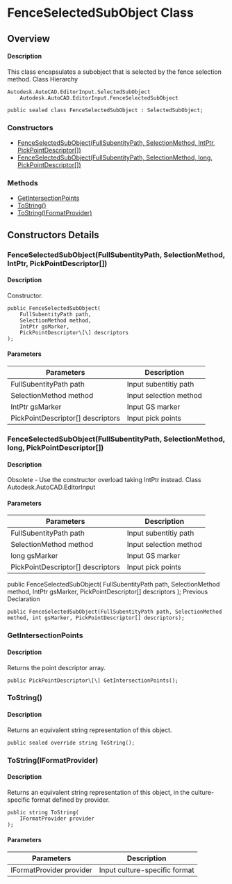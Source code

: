 # FenceSelectedSubObject Class

## Overview

#### Description
This class encapsulates a subobject that is selected by the fence selection method.
Class Hierarchy
```text
Autodesk.AutoCAD.EditorInput.SelectedSubObject
    Autodesk.AutoCAD.EditorInput.FenceSelectedSubObject
```

```text
public sealed class FenceSelectedSubObject : SelectedSubObject;
```

### Constructors

- [FenceSelectedSubObject(FullSubentityPath, SelectionMethod, IntPtr, PickPointDescriptor[])](#fenceselectedsubobject(fullsubentitypath,-selectionmethod,-intptr,-pickpointdescriptor[]))
- [FenceSelectedSubObject(FullSubentityPath, SelectionMethod, long, PickPointDescriptor[])](#fenceselectedsubobject(fullsubentitypath,-selectionmethod,-long,-pickpointdescriptor[]))

### Methods

- [GetIntersectionPoints](#getintersectionpoints)
- [ToString()](#tostring())
- [ToString(IFormatProvider)](#tostring(iformatprovider))


## Constructors Details

### FenceSelectedSubObject(FullSubentityPath, SelectionMethod, IntPtr, PickPointDescriptor[])

#### Description
Constructor.
```text
public FenceSelectedSubObject(
    FullSubentityPath path, 
    SelectionMethod method, 
    IntPtr gsMarker, 
    PickPointDescriptor\[\] descriptors
);
```

#### Parameters

| Parameters | Description |
| --- | --- |
| FullSubentityPath path | Input subentitiy path |
| SelectionMethod method | Input selection method |
| IntPtr gsMarker | Input GS marker |
| PickPointDescriptor[] descriptors | Input pick points |

### FenceSelectedSubObject(FullSubentityPath, SelectionMethod, long, PickPointDescriptor[])

#### Description
Obsolete - Use the constructor overload taking IntPtr instead.
Class
Autodesk.AutoCAD.EditorInput
#### Parameters

| Parameters | Description |
| --- | --- |
| FullSubentityPath path | Input subentitiy path |
| SelectionMethod method | Input selection method |
| long gsMarker | Input GS marker |
| PickPointDescriptor[] descriptors | Input pick points |

public FenceSelectedSubObject( 
FullSubentityPath path, 
SelectionMethod method, 
IntPtr gsMarker, 
PickPointDescriptor[] descriptors 
);
Previous Declaration
```text
public FenceSelectedSubObject(FullSubentityPath path, SelectionMethod method, int gsMarker, PickPointDescriptor[] descriptors);
```

### GetIntersectionPoints

#### Description
Returns the point descriptor array.
```text
public PickPointDescriptor\[\] GetIntersectionPoints();
```

### ToString()

#### Description
Returns an equivalent string representation of this object.
```text
public sealed override string ToString();
```

### ToString(IFormatProvider)

#### Description
Returns an equivalent string representation of this object, in the culture-specific format defined by provider.
```text
public string ToString(
    IFormatProvider provider
);
```

#### Parameters

| Parameters | Description |
| --- | --- |
| IFormatProvider provider | Input culture-specific format |
